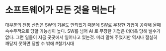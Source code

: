 # 소프트웨어가 모든 것을 먹는다
대부분의 전통 산업은 SW의 기본도 안되있기 때문에 SW로 무장한 기업이 공략해 올때 속수무책으로 당할 가능성이 높다.
SW를 넘어 AI 로 무장한 기업은 더더욱 당해 낼수가 없다.
그런 일들이 지금 곳곳에서 일어나고 있는것.
미리 말해 주었지만 역시나 절실히 깨닫지 못하면 당할 수 밖에
#철기시대